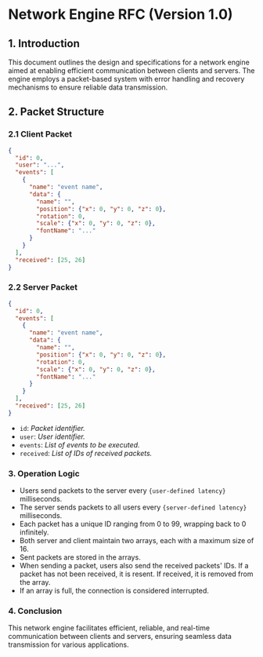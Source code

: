 # Network Engine RFC (Version 1.0)

## 1. Introduction

This document outlines the design and specifications for a network engine aimed at enabling efficient communication between clients and servers. The engine employs a packet-based system with error handling and recovery mechanisms to ensure reliable data transmission.

## 2. Packet Structure

### 2.1 Client Packet

```json
{
  "id": 0,
  "user": "...",
  "events": [
    {
      "name": "event name",
      "data": {
        "name": "",
        "position": {"x": 0, "y": 0, "z": 0},
        "rotation": 0,
        "scale": {"x": 0, "y": 0, "z": 0},
        "fontName": "..."
      }
    }
  ],
  "received": [25, 26]
}
```

### 2.2 Server Packet


```json
{
  "id": 0,
  "events": [
    {
      "name": "event name",
      "data": {
        "name": "",
        "position": {"x": 0, "y": 0, "z": 0},
        "rotation": 0,
        "scale": {"x": 0, "y": 0, "z": 0},
        "fontName": "..."
      }
    }
  ],
  "received": [25, 26]
}
```

- `id`: *Packet identifier.*
- `user`: *User identifier.*
- `events`: *List of events to be executed.*
- `received`: *List of IDs of received packets.*

### 3. Operation Logic

- Users send packets to the server every `{user-defined latency}` milliseconds.
- The server sends packets to all users every `{server-defined latency}` milliseconds.
- Each packet has a unique ID ranging from 0 to 99, wrapping back to 0 infinitely.
- Both server and client maintain two arrays, each with a maximum size of 16.
- Sent packets are stored in the arrays.
- When sending a packet, users also send the received packets' IDs. If a packet has not been received, it is resent. If received, it is removed from the array.
- If an array is full, the connection is considered interrupted.

### 4. Conclusion

This network engine facilitates efficient, reliable, and real-time communication between clients and servers, ensuring seamless data transmission for various applications.
